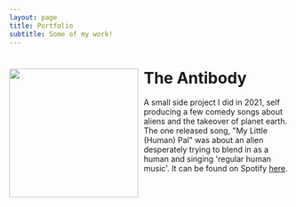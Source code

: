 ```yaml
---
layout: page
title: Portfolio
subtitle: Some of my work!
---
```


<h1>
The Antibody

<img src="https://i.scdn.co/image/ab67616d00001e02ef357e65066c28c8329d52ce" style="float:left; padding-right: 10px;" width="232" height="232"/>

</h1>

A small side project I did in 2021, self producing a few comedy songs about aliens and the takeover of planet earth. The one released song, "My Little (Human) Pal" was about an alien desperately trying to blend in as a human and singing 'regular human music'. It can be found on Spotify [here](https://open.spotify.com/track/0DqWE2PXTFwjWPHqfH8aV6?si=a7bf75ccbbc341d3).


<h2>

</h2>

